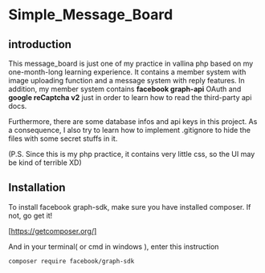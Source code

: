 # Simple_Message_Board

## introduction

This message_board is just one of my practice in vallina php based on my one-month-long learning experience. It contains a member system with image uploading function and a message system with reply features. In addition, my member system contains **facebook graph-api** OAuth and **google reCaptcha v2** just in order to learn how to read the third-party api docs.


Furthermore, there are some database infos and api keys in this project. As a consequence, I also try to learn how to implement .gitignore to hide the files with some secret stuffs in it.


(P.S. Since this is my php practice, it contains very little css, so the UI may be kind of terrible XD)

## Installation

To install facebook graph-sdk, make sure you have installed composer. If not, go get it!

[https://getcomposer.org/]


And in your terminal( or cmd in windows ), enter this instruction

    composer require facebook/graph-sdk